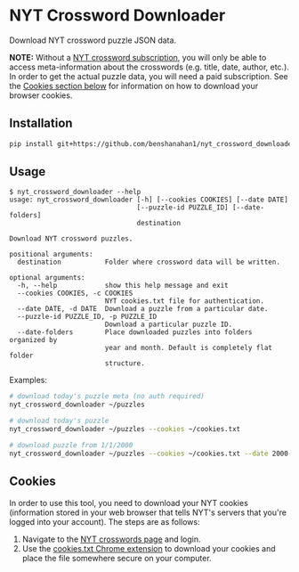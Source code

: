 # NYT Crossword Downloader

Download NYT crossword puzzle JSON data.

**NOTE:** Without a [NYT crossword subscription](https://www.nytimes.com/subscription/crosswords), you will only be able to access meta-information about the crosswords (e.g. title, date, author, etc.). In order to get the actual puzzle data, you will need a paid subscription. See the [Cookies section below](#cookies) for information on how to download your browser cookies.

## Installation

```bash
pip install git+https://github.com/benshanahan1/nyt_crossword_downloader
```

## Usage

```text
$ nyt_crossword_downloader --help
usage: nyt_crossword_downloader [-h] [--cookies COOKIES] [--date DATE]
                                [--puzzle-id PUZZLE_ID] [--date-folders]
                                destination

Download NYT crossword puzzles.

positional arguments:
  destination           Folder where crossword data will be written.

optional arguments:
  -h, --help            show this help message and exit
  --cookies COOKIES, -c COOKIES
                        NYT cookies.txt file for authentication.
  --date DATE, -d DATE  Download a puzzle from a particular date.
  --puzzle-id PUZZLE_ID, -p PUZZLE_ID
                        Download a particular puzzle ID.
  --date-folders        Place downloaded puzzles into folders organized by
                        year and month. Default is completely flat folder
                        structure.
```

Examples:

```bash
# download today's puzzle meta (no auth required)
nyt_crossword_downloader ~/puzzles

# download today's puzzle
nyt_crossword_downloader ~/puzzles --cookies ~/cookies.txt

# download puzzle from 1/1/2000
nyt_crossword_downloader ~/puzzles --cookies ~/cookies.txt --date 2000-01-01
```

## Cookies

In order to use this tool, you need to download your NYT cookies (information stored in your web browser that tells NYT's servers that you're logged into your account). The steps are as follows:

1. Navigate to the [NYT crosswords page](https://nytimes.com/crosswords) and login.
2. Use the [cookies.txt Chrome extension](https://chrome.google.com/webstore/detail/cookiestxt/njabckikapfpffapmjgojcnbfjonfjfg?hl=en) to download your cookies and place the file somewhere secure on your computer.
